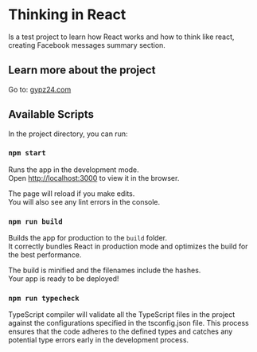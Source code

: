 # Thinking in React

Is a test project to learn how React works and how to think like react, creating Facebook messages summary section.

## Learn more about the project
Go to: [gypz24.com](https://gypz24.com)

## Available Scripts

In the project directory, you can run:

### `npm start`

Runs the app in the development mode.\
Open [http://localhost:3000](http://localhost:3000) to view it in the browser.

The page will reload if you make edits.\
You will also see any lint errors in the console.

### `npm run build`

Builds the app for production to the `build` folder.\
It correctly bundles React in production mode and optimizes the build for the best performance.

The build is minified and the filenames include the hashes.\
Your app is ready to be deployed!

### `npm run typecheck`

TypeScript compiler will validate all the TypeScript files in the project against the configurations specified in the tsconfig.json file. This process ensures that the code adheres to the defined types and catches any potential type errors early in the development process.